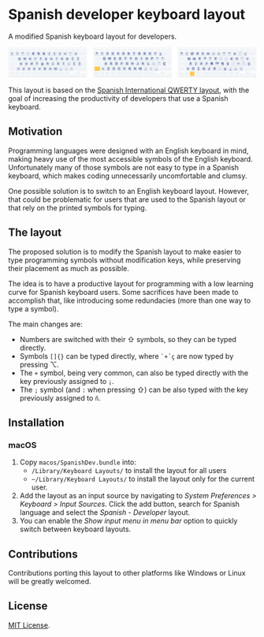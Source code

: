# Spanish developer keyboard layout

A modified Spanish keyboard layout for developers.

![Spanish developer keyboard layout](docs/layout.png)

This layout is based on the [Spanish International QWERTY layout](https://en.wikipedia.org/wiki/QWERTY#Spanish), with the goal of increasing the productivity of developers that use a Spanish keyboard.

## Motivation

Programming languages were designed with an English keyboard in mind, making heavy use of the most accessible symbols of the English keyboard. Unfortunately many of those symbols are not easy to type in a Spanish keyboard, which makes coding unnecessarily uncomfortable and clumsy.

One possible solution is to switch to an English keyboard layout. However, that could be problematic for users that are used to the Spanish layout or that rely on the printed symbols for typing.

## The layout

The proposed solution is to modify the Spanish layout to make easier to type programming symbols without modification keys, while preserving their placement as much as possible.

The idea is to have a productive layout for programming with a low learning curve for Spanish keyboard users. Some sacrifices have been made to accomplish that, like introducing some redundacies (more than one way to type a symbol).

The main changes are:

- Numbers are switched with their ⇧ symbols, so they can be typed directly.
- Symbols `[]{}` can be typed directly, where `` `+´ç `` are now typed by pressing ⌥.
- The `+` symbol, being very common, can also be typed directly with the key previously assigned to `¡`.
- The `;` symbol (and `:` when pressing ⇧) can be also typed with the key previously assigned to `ñ`.

## Installation

### macOS

1. Copy `macos/SpanishDev.bundle` into:
	- `/Library/Keyboard Layouts/` to install the layout for all users
	- `~/Library/Keyboard Layouts/` to install the layout only for the current user.
2. Add the layout as an input source by navigating to _System Preferences > Keyboard > Input Sources_. Click the add button, search for Spanish language and select the _Spanish - Developer_ layout.
3. You can enable the _Show input menu in menu bar_ option to quickly switch between keyboard layouts.

## Contributions

Contributions porting this layout to other platforms like Windows or Linux will be greatly welcomed.

## License

[MIT License](LICENSE.md).
